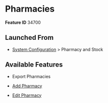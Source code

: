 # Pharmacies

**Feature ID** 34700

## Launched From

- [System Configuration](System%20Configuration.md) > Pharmacy and Stock

## Available Features

- Export Pharmacies

- [Add Pharmacy](Add%20Pharmacy.md)

- [Edit Pharmacy](Edit%20Pharmacy.md)



































































